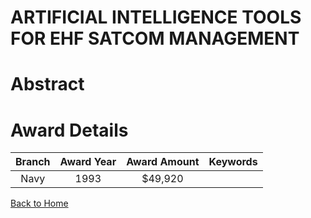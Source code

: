 
ARTIFICIAL INTELLIGENCE TOOLS FOR EHF SATCOM MANAGEMENT
=======================================================

# Abstract


  

# Award Details

|Branch|Award Year|Award Amount|Keywords|
| :---: | :---: | :---: | :---: |
|Navy|1993|$49,920||
  
  


[Back to Home](https://github.com/chrischow/dod_sbir_awards#667)